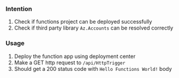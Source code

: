 ### Intention

1. Check if functions project can be deployed successfully
2. Check if third party library `Az.Accounts` can be resolved correctly

### Usage

1. Deploy the function app using deployment center
2. Make a GET http request to `/api/HttpTrigger`
3. Should get a 200 status code with `Hello Functions World!` body
